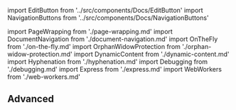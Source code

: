 import EditButton from '../src/components/Docs/EditButton'
import NavigationButtons from '../src/components/Docs/NavigationButtons'

import PageWrapping from './page-wrapping.md'
import DocumentNavigation from './document-navigation.md'
import OnTheFly from './on-the-fly.md'
import OrphanWidowProtection from './orphan-widow-protection.md'
import DynamicContent from './dynamic-content.md'
import Hyphenation from './hyphenation.md'
import Debugging from './debugging.md'
import Express from './express.md'
import WebWorkers from './web-workers.md'

<EditButton to="https://github.com/react-pdf/site/blob/master/docs/advanced.md" />

## Advanced

<PageWrapping components={components} />
<DocumentNavigation components={components} />
<OnTheFly components={components} />
<OrphanWidowProtection components={components} />
<DynamicContent components={components} />
<Debugging components={components} />
<Hyphenation components={components} />
<Express components={components} />
<WebWorkers components={components} />

<NavigationButtons
  backSrc="/styling"
  backText="Styling"
  nextSrc="/repl"
  nextText="REPL"
/>
